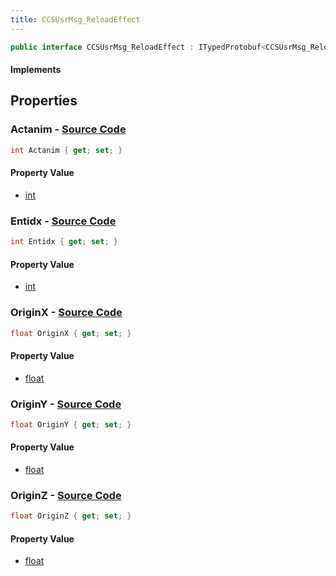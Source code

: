 ```yaml
---
title: CCSUsrMsg_ReloadEffect
---
```


```csharp
public interface CCSUsrMsg_ReloadEffect : ITypedProtobuf<CCSUsrMsg_ReloadEffect>, INativeHandle, INetMessage<CCSUsrMsg_ReloadEffect>, IDisposable
```

#### Implements

## Properties

### **Actanim** - [Source Code](https://github.com/swiftly-solution/swiftlys2/blob/main/managed/src/SwiftlyS2.Generated/Protobufs/Interfaces/CCSUsrMsg_ReloadEffect.cs#L21)

```csharp
int Actanim { get; set; }
```

#### Property Value

- [int](https://learn.microsoft.com/dotnet/api/system.int32)

### **Entidx** - [Source Code](https://github.com/swiftly-solution/swiftlys2/blob/main/managed/src/SwiftlyS2.Generated/Protobufs/Interfaces/CCSUsrMsg_ReloadEffect.cs#L18)

```csharp
int Entidx { get; set; }
```

#### Property Value

- [int](https://learn.microsoft.com/dotnet/api/system.int32)

### **OriginX** - [Source Code](https://github.com/swiftly-solution/swiftlys2/blob/main/managed/src/SwiftlyS2.Generated/Protobufs/Interfaces/CCSUsrMsg_ReloadEffect.cs#L24)

```csharp
float OriginX { get; set; }
```

#### Property Value

- [float](https://learn.microsoft.com/dotnet/api/system.single)

### **OriginY** - [Source Code](https://github.com/swiftly-solution/swiftlys2/blob/main/managed/src/SwiftlyS2.Generated/Protobufs/Interfaces/CCSUsrMsg_ReloadEffect.cs#L27)

```csharp
float OriginY { get; set; }
```

#### Property Value

- [float](https://learn.microsoft.com/dotnet/api/system.single)

### **OriginZ** - [Source Code](https://github.com/swiftly-solution/swiftlys2/blob/main/managed/src/SwiftlyS2.Generated/Protobufs/Interfaces/CCSUsrMsg_ReloadEffect.cs#L30)

```csharp
float OriginZ { get; set; }
```

#### Property Value

- [float](https://learn.microsoft.com/dotnet/api/system.single)

